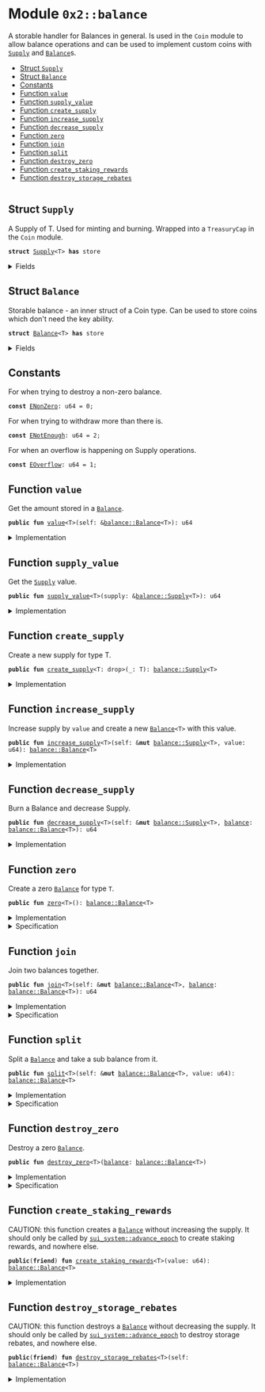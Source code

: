 
<a name="0x2_balance"></a>

# Module `0x2::balance`

A storable handler for Balances in general. Is used in the <code>Coin</code>
module to allow balance operations and can be used to implement
custom coins with <code><a href="balance.md#0x2_balance_Supply">Supply</a></code> and <code><a href="balance.md#0x2_balance_Balance">Balance</a></code>s.


-  [Struct `Supply`](#0x2_balance_Supply)
-  [Struct `Balance`](#0x2_balance_Balance)
-  [Constants](#@Constants_0)
-  [Function `value`](#0x2_balance_value)
-  [Function `supply_value`](#0x2_balance_supply_value)
-  [Function `create_supply`](#0x2_balance_create_supply)
-  [Function `increase_supply`](#0x2_balance_increase_supply)
-  [Function `decrease_supply`](#0x2_balance_decrease_supply)
-  [Function `zero`](#0x2_balance_zero)
-  [Function `join`](#0x2_balance_join)
-  [Function `split`](#0x2_balance_split)
-  [Function `destroy_zero`](#0x2_balance_destroy_zero)
-  [Function `create_staking_rewards`](#0x2_balance_create_staking_rewards)
-  [Function `destroy_storage_rebates`](#0x2_balance_destroy_storage_rebates)


<pre><code></code></pre>



<a name="0x2_balance_Supply"></a>

## Struct `Supply`

A Supply of T. Used for minting and burning.
Wrapped into a <code>TreasuryCap</code> in the <code>Coin</code> module.


<pre><code><b>struct</b> <a href="balance.md#0x2_balance_Supply">Supply</a>&lt;T&gt; <b>has</b> store
</code></pre>



<details>
<summary>Fields</summary>


<dl>
<dt>
<code>value: u64</code>
</dt>
<dd>

</dd>
</dl>


</details>

<a name="0x2_balance_Balance"></a>

## Struct `Balance`

Storable balance - an inner struct of a Coin type.
Can be used to store coins which don't need the key ability.


<pre><code><b>struct</b> <a href="balance.md#0x2_balance_Balance">Balance</a>&lt;T&gt; <b>has</b> store
</code></pre>



<details>
<summary>Fields</summary>


<dl>
<dt>
<code>value: u64</code>
</dt>
<dd>

</dd>
</dl>


</details>

<a name="@Constants_0"></a>

## Constants


<a name="0x2_balance_ENonZero"></a>

For when trying to destroy a non-zero balance.


<pre><code><b>const</b> <a href="balance.md#0x2_balance_ENonZero">ENonZero</a>: u64 = 0;
</code></pre>



<a name="0x2_balance_ENotEnough"></a>

For when trying to withdraw more than there is.


<pre><code><b>const</b> <a href="balance.md#0x2_balance_ENotEnough">ENotEnough</a>: u64 = 2;
</code></pre>



<a name="0x2_balance_EOverflow"></a>

For when an overflow is happening on Supply operations.


<pre><code><b>const</b> <a href="balance.md#0x2_balance_EOverflow">EOverflow</a>: u64 = 1;
</code></pre>



<a name="0x2_balance_value"></a>

## Function `value`

Get the amount stored in a <code><a href="balance.md#0x2_balance_Balance">Balance</a></code>.


<pre><code><b>public</b> <b>fun</b> <a href="balance.md#0x2_balance_value">value</a>&lt;T&gt;(self: &<a href="balance.md#0x2_balance_Balance">balance::Balance</a>&lt;T&gt;): u64
</code></pre>



<details>
<summary>Implementation</summary>


<pre><code><b>public</b> <b>fun</b> <a href="balance.md#0x2_balance_value">value</a>&lt;T&gt;(self: &<a href="balance.md#0x2_balance_Balance">Balance</a>&lt;T&gt;): u64 {
    self.value
}
</code></pre>



</details>

<a name="0x2_balance_supply_value"></a>

## Function `supply_value`

Get the <code><a href="balance.md#0x2_balance_Supply">Supply</a></code> value.


<pre><code><b>public</b> <b>fun</b> <a href="balance.md#0x2_balance_supply_value">supply_value</a>&lt;T&gt;(supply: &<a href="balance.md#0x2_balance_Supply">balance::Supply</a>&lt;T&gt;): u64
</code></pre>



<details>
<summary>Implementation</summary>


<pre><code><b>public</b> <b>fun</b> <a href="balance.md#0x2_balance_supply_value">supply_value</a>&lt;T&gt;(supply: &<a href="balance.md#0x2_balance_Supply">Supply</a>&lt;T&gt;): u64 {
    supply.value
}
</code></pre>



</details>

<a name="0x2_balance_create_supply"></a>

## Function `create_supply`

Create a new supply for type T.


<pre><code><b>public</b> <b>fun</b> <a href="balance.md#0x2_balance_create_supply">create_supply</a>&lt;T: drop&gt;(_: T): <a href="balance.md#0x2_balance_Supply">balance::Supply</a>&lt;T&gt;
</code></pre>



<details>
<summary>Implementation</summary>


<pre><code><b>public</b> <b>fun</b> <a href="balance.md#0x2_balance_create_supply">create_supply</a>&lt;T: drop&gt;(_: T): <a href="balance.md#0x2_balance_Supply">Supply</a>&lt;T&gt; {
    <a href="balance.md#0x2_balance_Supply">Supply</a> { value: 0 }
}
</code></pre>



</details>

<a name="0x2_balance_increase_supply"></a>

## Function `increase_supply`

Increase supply by <code>value</code> and create a new <code><a href="balance.md#0x2_balance_Balance">Balance</a>&lt;T&gt;</code> with this value.


<pre><code><b>public</b> <b>fun</b> <a href="balance.md#0x2_balance_increase_supply">increase_supply</a>&lt;T&gt;(self: &<b>mut</b> <a href="balance.md#0x2_balance_Supply">balance::Supply</a>&lt;T&gt;, value: u64): <a href="balance.md#0x2_balance_Balance">balance::Balance</a>&lt;T&gt;
</code></pre>



<details>
<summary>Implementation</summary>


<pre><code><b>public</b> <b>fun</b> <a href="balance.md#0x2_balance_increase_supply">increase_supply</a>&lt;T&gt;(self: &<b>mut</b> <a href="balance.md#0x2_balance_Supply">Supply</a>&lt;T&gt;, value: u64): <a href="balance.md#0x2_balance_Balance">Balance</a>&lt;T&gt; {
    <b>assert</b>!(<a href="balance.md#0x2_balance_value">value</a> &lt; (18446744073709551615u64 - self.value), <a href="balance.md#0x2_balance_EOverflow">EOverflow</a>);
    self.value = self.value + value;
    <a href="balance.md#0x2_balance_Balance">Balance</a> { value }
}
</code></pre>



</details>

<a name="0x2_balance_decrease_supply"></a>

## Function `decrease_supply`

Burn a Balance<T> and decrease Supply<T>.


<pre><code><b>public</b> <b>fun</b> <a href="balance.md#0x2_balance_decrease_supply">decrease_supply</a>&lt;T&gt;(self: &<b>mut</b> <a href="balance.md#0x2_balance_Supply">balance::Supply</a>&lt;T&gt;, <a href="balance.md#0x2_balance">balance</a>: <a href="balance.md#0x2_balance_Balance">balance::Balance</a>&lt;T&gt;): u64
</code></pre>



<details>
<summary>Implementation</summary>


<pre><code><b>public</b> <b>fun</b> <a href="balance.md#0x2_balance_decrease_supply">decrease_supply</a>&lt;T&gt;(self: &<b>mut</b> <a href="balance.md#0x2_balance_Supply">Supply</a>&lt;T&gt;, <a href="balance.md#0x2_balance">balance</a>: <a href="balance.md#0x2_balance_Balance">Balance</a>&lt;T&gt;): u64 {
    <b>let</b> <a href="balance.md#0x2_balance_Balance">Balance</a> { value } = <a href="balance.md#0x2_balance">balance</a>;
    <b>assert</b>!(self.value &gt;= value, <a href="balance.md#0x2_balance_EOverflow">EOverflow</a>);
    self.value = self.value - value;
    value
}
</code></pre>



</details>

<a name="0x2_balance_zero"></a>

## Function `zero`

Create a zero <code><a href="balance.md#0x2_balance_Balance">Balance</a></code> for type <code>T</code>.


<pre><code><b>public</b> <b>fun</b> <a href="balance.md#0x2_balance_zero">zero</a>&lt;T&gt;(): <a href="balance.md#0x2_balance_Balance">balance::Balance</a>&lt;T&gt;
</code></pre>



<details>
<summary>Implementation</summary>


<pre><code><b>public</b> <b>fun</b> <a href="balance.md#0x2_balance_zero">zero</a>&lt;T&gt;(): <a href="balance.md#0x2_balance_Balance">Balance</a>&lt;T&gt; {
    <a href="balance.md#0x2_balance_Balance">Balance</a> { value: 0 }
}
</code></pre>



</details>

<details>
<summary>Specification</summary>



<pre><code><b>aborts_if</b> <b>false</b>;
<b>ensures</b> result.value == 0;
</code></pre>



</details>

<a name="0x2_balance_join"></a>

## Function `join`

Join two balances together.


<pre><code><b>public</b> <b>fun</b> <a href="balance.md#0x2_balance_join">join</a>&lt;T&gt;(self: &<b>mut</b> <a href="balance.md#0x2_balance_Balance">balance::Balance</a>&lt;T&gt;, <a href="balance.md#0x2_balance">balance</a>: <a href="balance.md#0x2_balance_Balance">balance::Balance</a>&lt;T&gt;): u64
</code></pre>



<details>
<summary>Implementation</summary>


<pre><code><b>public</b> <b>fun</b> <a href="balance.md#0x2_balance_join">join</a>&lt;T&gt;(self: &<b>mut</b> <a href="balance.md#0x2_balance_Balance">Balance</a>&lt;T&gt;, <a href="balance.md#0x2_balance">balance</a>: <a href="balance.md#0x2_balance_Balance">Balance</a>&lt;T&gt;): u64 {
    <b>let</b> <a href="balance.md#0x2_balance_Balance">Balance</a> { value } = <a href="balance.md#0x2_balance">balance</a>;
    self.value = self.value + value;
    self.value
}
</code></pre>



</details>

<details>
<summary>Specification</summary>



<pre><code><b>ensures</b> self.value == <b>old</b>(self.value) + <a href="balance.md#0x2_balance">balance</a>.value;
<b>ensures</b> result == self.value;
</code></pre>



</details>

<a name="0x2_balance_split"></a>

## Function `split`

Split a <code><a href="balance.md#0x2_balance_Balance">Balance</a></code> and take a sub balance from it.


<pre><code><b>public</b> <b>fun</b> <a href="balance.md#0x2_balance_split">split</a>&lt;T&gt;(self: &<b>mut</b> <a href="balance.md#0x2_balance_Balance">balance::Balance</a>&lt;T&gt;, value: u64): <a href="balance.md#0x2_balance_Balance">balance::Balance</a>&lt;T&gt;
</code></pre>



<details>
<summary>Implementation</summary>


<pre><code><b>public</b> <b>fun</b> <a href="balance.md#0x2_balance_split">split</a>&lt;T&gt;(self: &<b>mut</b> <a href="balance.md#0x2_balance_Balance">Balance</a>&lt;T&gt;, value: u64): <a href="balance.md#0x2_balance_Balance">Balance</a>&lt;T&gt; {
    <b>assert</b>!(self.value &gt;= value, <a href="balance.md#0x2_balance_ENotEnough">ENotEnough</a>);
    self.value = self.value - value;
    <a href="balance.md#0x2_balance_Balance">Balance</a> { value }
}
</code></pre>



</details>

<details>
<summary>Specification</summary>



<pre><code><b>aborts_if</b> self.<a href="balance.md#0x2_balance_value">value</a> &lt; value <b>with</b> <a href="balance.md#0x2_balance_ENotEnough">ENotEnough</a>;
<b>ensures</b> self.value == <b>old</b>(self.value) - value;
<b>ensures</b> result.value == value;
</code></pre>



</details>

<a name="0x2_balance_destroy_zero"></a>

## Function `destroy_zero`

Destroy a zero <code><a href="balance.md#0x2_balance_Balance">Balance</a></code>.


<pre><code><b>public</b> <b>fun</b> <a href="balance.md#0x2_balance_destroy_zero">destroy_zero</a>&lt;T&gt;(<a href="balance.md#0x2_balance">balance</a>: <a href="balance.md#0x2_balance_Balance">balance::Balance</a>&lt;T&gt;)
</code></pre>



<details>
<summary>Implementation</summary>


<pre><code><b>public</b> <b>fun</b> <a href="balance.md#0x2_balance_destroy_zero">destroy_zero</a>&lt;T&gt;(<a href="balance.md#0x2_balance">balance</a>: <a href="balance.md#0x2_balance_Balance">Balance</a>&lt;T&gt;) {
    <b>assert</b>!(<a href="balance.md#0x2_balance">balance</a>.value == 0, <a href="balance.md#0x2_balance_ENonZero">ENonZero</a>);
    <b>let</b> <a href="balance.md#0x2_balance_Balance">Balance</a> { value: _ } = <a href="balance.md#0x2_balance">balance</a>;
}
</code></pre>



</details>

<details>
<summary>Specification</summary>



<pre><code><b>aborts_if</b> <a href="balance.md#0x2_balance">balance</a>.value != 0 <b>with</b> <a href="balance.md#0x2_balance_ENonZero">ENonZero</a>;
</code></pre>



</details>

<a name="0x2_balance_create_staking_rewards"></a>

## Function `create_staking_rewards`

CAUTION: this function creates a <code><a href="balance.md#0x2_balance_Balance">Balance</a></code> without increasing the supply.
It should only be called by <code><a href="sui_system.md#0x2_sui_system_advance_epoch">sui_system::advance_epoch</a></code> to create staking rewards,
and nowhere else.


<pre><code><b>public</b>(<b>friend</b>) <b>fun</b> <a href="balance.md#0x2_balance_create_staking_rewards">create_staking_rewards</a>&lt;T&gt;(value: u64): <a href="balance.md#0x2_balance_Balance">balance::Balance</a>&lt;T&gt;
</code></pre>



<details>
<summary>Implementation</summary>


<pre><code><b>public</b>(<b>friend</b>) <b>fun</b> <a href="balance.md#0x2_balance_create_staking_rewards">create_staking_rewards</a>&lt;T&gt;(value: u64): <a href="balance.md#0x2_balance_Balance">Balance</a>&lt;T&gt; {
    <a href="balance.md#0x2_balance_Balance">Balance</a> { value }
}
</code></pre>



</details>

<a name="0x2_balance_destroy_storage_rebates"></a>

## Function `destroy_storage_rebates`

CAUTION: this function destroys a <code><a href="balance.md#0x2_balance_Balance">Balance</a></code> without decreasing the supply.
It should only be called by <code><a href="sui_system.md#0x2_sui_system_advance_epoch">sui_system::advance_epoch</a></code> to destroy storage rebates,
and nowhere else.


<pre><code><b>public</b>(<b>friend</b>) <b>fun</b> <a href="balance.md#0x2_balance_destroy_storage_rebates">destroy_storage_rebates</a>&lt;T&gt;(self: <a href="balance.md#0x2_balance_Balance">balance::Balance</a>&lt;T&gt;)
</code></pre>



<details>
<summary>Implementation</summary>


<pre><code><b>public</b>(<b>friend</b>) <b>fun</b> <a href="balance.md#0x2_balance_destroy_storage_rebates">destroy_storage_rebates</a>&lt;T&gt;(self: <a href="balance.md#0x2_balance_Balance">Balance</a>&lt;T&gt;) {
    <b>let</b> <a href="balance.md#0x2_balance_Balance">Balance</a> { value: _ } = self;
}
</code></pre>



</details>
